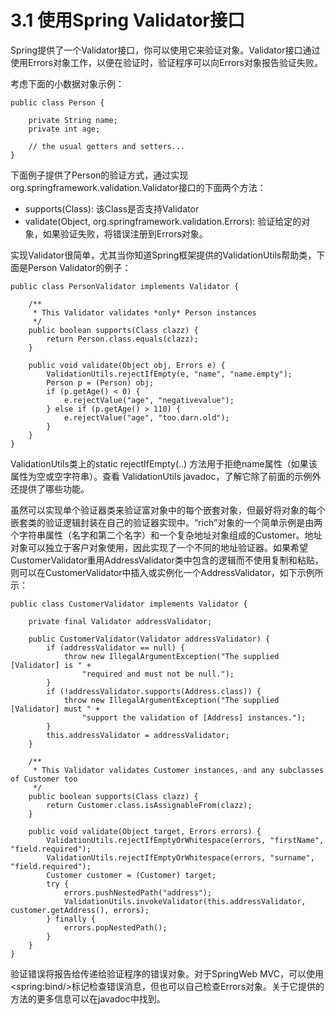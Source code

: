 # 3.1 使用Spring Validator接口

Spring提供了一个Validator接口，你可以使用它来验证对象。Validator接口通过使用Errors对象工作，以便在验证时，验证程序可以向Errors对象报告验证失败。

考虑下面的小数据对象示例：

~~~
public class Person {

    private String name;
    private int age;

    // the usual getters and setters...
}
~~~

下面例子提供了Person的验证方式，通过实现org.springframework.validation.Validator接口的下面两个方法：

* supports(Class): 该Class是否支持Validator
* validate(Object, org.springframework.validation.Errors): 验证给定的对象，如果验证失败，将错误注册到Errors对象。

实现Validator很简单，尤其当你知道Spring框架提供的ValidationUtils帮助类，下面是Person Validator的例子：

~~~
public class PersonValidator implements Validator {

    /**
     * This Validator validates *only* Person instances
     */
    public boolean supports(Class clazz) {
        return Person.class.equals(clazz);
    }

    public void validate(Object obj, Errors e) {
        ValidationUtils.rejectIfEmpty(e, "name", "name.empty");
        Person p = (Person) obj;
        if (p.getAge() < 0) {
            e.rejectValue("age", "negativevalue");
        } else if (p.getAge() > 110) {
            e.rejectValue("age", "too.darn.old");
        }
    }
}
~~~

ValidationUtils类上的static rejectIfEmpty(..) 方法用于拒绝name属性（如果该属性为空或空字符串）。查看 ValidationUtils javadoc，了解它除了前面的示例外还提供了哪些功能。

虽然可以实现单个验证器类来验证富对象中的每个嵌套对象，但最好将对象的每个嵌套类的验证逻辑封装在自己的验证器实现中。“rich”对象的一个简单示例是由两个字符串属性（名字和第二个名字）和一个复杂地址对象组成的Customer。地址对象可以独立于客户对象使用，因此实现了一个不同的地址验证器。如果希望CustomerValidator重用AddressValidator类中包含的逻辑而不使用复制和粘贴，则可以在CustomerValidator中插入或实例化一个AddressValidator，如下示例所示：

~~~
public class CustomerValidator implements Validator {

    private final Validator addressValidator;

    public CustomerValidator(Validator addressValidator) {
        if (addressValidator == null) {
            throw new IllegalArgumentException("The supplied [Validator] is " +
                "required and must not be null.");
        }
        if (!addressValidator.supports(Address.class)) {
            throw new IllegalArgumentException("The supplied [Validator] must " +
                "support the validation of [Address] instances.");
        }
        this.addressValidator = addressValidator;
    }

    /**
     * This Validator validates Customer instances, and any subclasses of Customer too
     */
    public boolean supports(Class clazz) {
        return Customer.class.isAssignableFrom(clazz);
    }

    public void validate(Object target, Errors errors) {
        ValidationUtils.rejectIfEmptyOrWhitespace(errors, "firstName", "field.required");
        ValidationUtils.rejectIfEmptyOrWhitespace(errors, "surname", "field.required");
        Customer customer = (Customer) target;
        try {
            errors.pushNestedPath("address");
            ValidationUtils.invokeValidator(this.addressValidator, customer.getAddress(), errors);
        } finally {
            errors.popNestedPath();
        }
    }
}
~~~

验证错误将报告给传递给验证程序的错误对象。对于SpringWeb MVC，可以使用\<spring:bind/>标记检查错误消息，但也可以自己检查Errors对象。关于它提供的方法的更多信息可以在javadoc中找到。